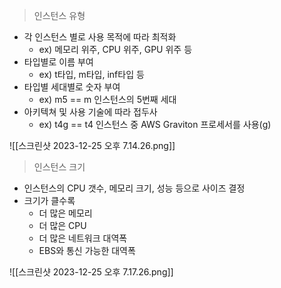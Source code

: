 > 인스턴스 유형

- 각 인스턴스 별로 사용 목적에 따라 최적화
	- ex) 메모리 위주, CPU 위주, GPU 위주 등
- 타입별로 이름 부여
	- ex) t타입, m타입, inf타입 등
- 타입별 세대별로 숫자 부여
	- ex) m5 == m 인스턴스의 5번째 세대
- 아키텍쳐 및 사용 기술에 따라 접두사
	- ex) t4g == t4 인스턴스 중 AWS Graviton 프로세서를 사용(g)

![[스크린샷 2023-12-25 오후 7.14.26.png]]

> 인스턴스 크기

- 인스턴스의 CPU 갯수, 메모리 크기, 성능 등으로 사이즈 결정
- 크기가 클수록
	- 더 많은 메모리
	- 더 많은 CPU
	- 더 많은 네트워크 대역폭
	- EBS와 통신 가능한 대역폭

![[스크린샷 2023-12-25 오후 7.17.26.png]]